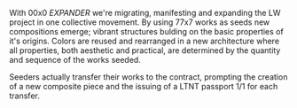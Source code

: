 ---
---
With 00x0 _EXPANDER_ we're migrating, manifesting and expanding the LW project in one collective movement. By using 77x7 works as seeds new compositions emerge; vibrant structures bulding on the basic properties of it's origins. Colors are reused and rearranged in a new architecture where all properties, both aesthetic and practical, are determined by the quantity and sequence of the works seeded.

Seeders actually transfer their works to the contract, prompting the creation of a new composite piece and the issuing of a LTNT passport 1/1 for each transfer.